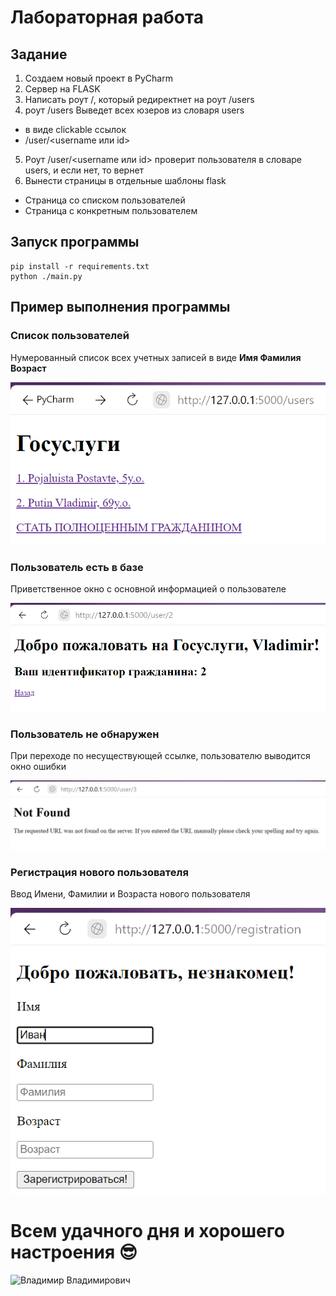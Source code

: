 # Лабораторная работа

## Задание

1) Создаем новый проект в PyCharm
2) Сервер на FLASK
3) Написать роут /, который редиректнет на роут /users
4) роут /users Выведет всех юзеров из словаря users
- в виде clickable ссылок
- <url>/user/<username или id>
5) Роут /user/<username или id> проверит пользователя в словаре users, и если нет, то вернет 
6) Вынести страницы в отдельные шаблоны flask
* Страница со списком пользователей
* Страница с конкретным пользователем

## Запуск программы

```
pip install -r requirements.txt
python ./main.py
```

## Пример выполнения программы

### Список пользователей
Нумерованный список всех учетных записей в виде **Имя Фамилия Возраст**

![Список пользователей](/Images/userlist.png)

### Пользователь есть в базе
Приветственное окно с основной информацией о пользователе

![Пользователь есть в базе](/Images/putin.png)

### Пользователь не обнаружен
При переходе по несуществующей ссылке, пользователю выводится окно ошибки

![Пользователь не обнаружен](/Images/error.png)

### Регистрация нового пользователя
Ввод Имени, Фамилии и Возраста нового пользователя

![Регистрация](/Images/reg.png)



# Всем удачного дня и хорошего настроения :sunglasses:

![Владимир Владимирович](https://afon-ru.com/files/jpg/Vladimir-Putin.jpg)
